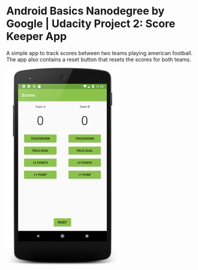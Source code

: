 # Android Basics Nanodegree by Google | Udacity Project 2: Score Keeper App
A simple app to track scores between two teams playing american football. The app also contains a reset button that resets the scores for both teams.

<img src="https://raw.githubusercontent.com/angela-aciobanitei/android-score-keeper/master/udacity-score-keeper.png" width="300"/>

